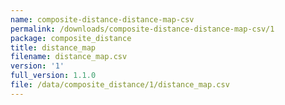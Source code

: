 ```yaml
---
name: composite-distance-distance-map-csv
permalink: /downloads/composite-distance-distance-map-csv/1
package: composite_distance
title: distance_map
filename: distance_map.csv
version: '1'
full_version: 1.1.0
file: /data/composite_distance/1/distance_map.csv
---
```

